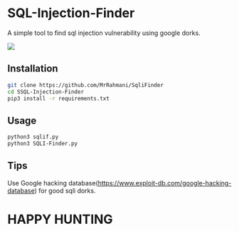 # SQL-Injection-Finder

A simple tool to find sql injection vulnerability using google dorks.

![](https://forthebadge.com/images/badges/made-with-python.svg)

## Installation
```bash
git clone https://github.com/MrRahmani/SqliFinder
cd SSQL-Injection-Finder
pip3 install -r requirements.txt
```

## Usage
```bash
python3 sqlif.py
python3 SQLI-Finder.py
```

## Tips
Use Google hacking database(https://www.exploit-db.com/google-hacking-database) for good sqli dorks.

# HAPPY HUNTING

